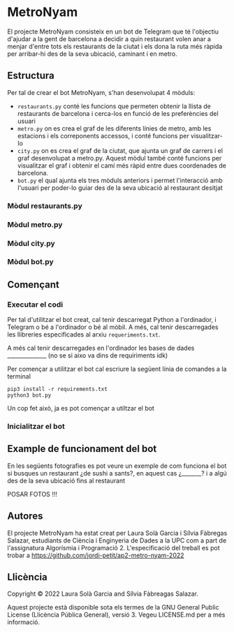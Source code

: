 # MetroNyam
El projecte MetroNyam consisteix en un bot de Telegram que té l'objectiu d'ajudar a la gent de barcelona a decidir a quin restaurant volen anar a menjar d'entre tots els restaurants de la ciutat i els dona la ruta més ràpida per arribar-hi des de la seva ubicació, caminant i en metro. 

## Estructura
Per tal de crear el bot MetroNyam, s'han desenvolupat 4 mòduls:
- `restaurants.py` conté les funcions que permeten obtenir la llista de restaurants de barcelona i cerca-los en funció de les preferències del usuari
- `metro.py` on es crea el graf de les diferents línies de metro, amb les estacions i els correponents accessos, i conté funcions per visualitzar-lo
- `city.py` on es crea el graf de la ciutat, que ajunta un graf de carrers i el graf desenvolupat a metro.py. Aquest mòdul també conté funcions per visualitzar el graf i obtenir el camí més ràpid entre dues coordenades de barcelona.
- `bot.py` el qual ajunta els tres mòduls anteriors i permet l'interacció amb l'usuari per poder-lo guiar des de la seva ubicació al restaurant desitjat

### Mòdul restaurants.py

### Mòdul metro.py

### Mòdul city.py

### Mòdul bot.py

## Començant

### Executar el codi
Per tal d'utilitzar el bot creat, cal tenir descarregat Python a l'ordinador, i Telegram o bé a l'ordinador o bé al mòbil. A més, cal tenir descarregades les llibreries especificades al arxiu `requeriments.txt`.

A més cal tenir descarregades en l'ordinador les bases de dades ______________ (no se si aixo va dins de requiriments idk)

Per començar a utilitzar el bot cal escriure la següent línia de comandes a la terminal
``` 
pip3 install -r requirements.txt 
python3 bot.py 
```
Un cop fet això, ja es pot començar a utiltzar el bot

### Inicialitzar el bot



## Example de funcionament del bot

En les següents fotografies es pot veure un exemple de com funciona el bot si busques un restaurant ¿de sushi a sants?, en aquest cas ¿_______? i a algú des de la seva ubicació fins al restaurant

POSAR FOTOS !!!


## Autores
El projecte MetroNyam ha estat creat per Laura Solà Garcia i Sílvia Fàbregas Salazar, estudiants de Ciència i Enginyeria de Dades a la UPC com a part de l'assignatura Algorísmia i Programació 2. L'especificació del treball es pot trobar a https://github.com/jordi-petit/ap2-metro-nyam-2022

## Llicència
Copyright © 2022 Laura Solà Garcia and Sílvia Fàbreagas Salazar.

Aquest projecte està disponible sota els termes de la GNU General Public License (Llicència Pública General), versió 3. Vegeu LICENSE.md per a més informació.
